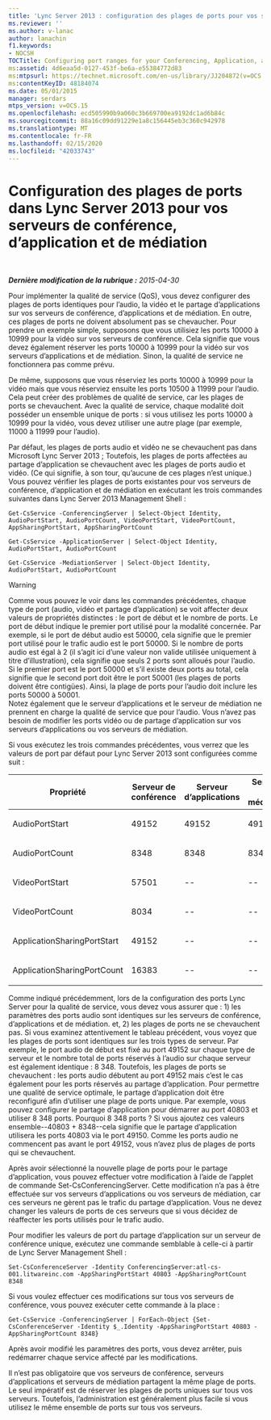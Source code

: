 ```yaml
---
title: 'Lync Server 2013 : configuration des plages de ports pour vos serveurs de conférence, d’application et de médiation'
ms.reviewer: ''
ms.author: v-lanac
author: lanachin
f1.keywords:
- NOCSH
TOCTitle: Configuring port ranges for your Conferencing, Application, and Mediation servers
ms:assetid: 4d6eaa5d-0127-453f-be6a-e55384772d83
ms:mtpsurl: https://technet.microsoft.com/en-us/library/JJ204872(v=OCS.15)
ms:contentKeyID: 48184074
ms.date: 05/01/2015
manager: serdars
mtps_version: v=OCS.15
ms.openlocfilehash: ecd505990b9a060c3b669700ea9192dc1ad6b84c
ms.sourcegitcommit: 88a16c09dd91229e1a8c156445eb3c360c942978
ms.translationtype: MT
ms.contentlocale: fr-FR
ms.lasthandoff: 02/15/2020
ms.locfileid: "42033743"
---
```

<div data-xmlns="http://www.w3.org/1999/xhtml">

<div class="topic" data-xmlns="http://www.w3.org/1999/xhtml" data-msxsl="urn:schemas-microsoft-com:xslt" data-cs="http://msdn.microsoft.com/">

<div data-asp="http://msdn2.microsoft.com/asp">

# <a name="configuring-port-ranges-in-lync-server-2013-for-your-conferencing-application-and-mediation-servers"></a>Configuration des plages de ports dans Lync Server 2013 pour vos serveurs de conférence, d’application et de médiation

</div>

<div id="mainSection">

<div id="mainBody">

<span> </span>

_**Dernière modification de la rubrique :** 2015-04-30_

Pour implémenter la qualité de service (QoS), vous devez configurer des plages de ports identiques pour l’audio, la vidéo et le partage d’applications sur vos serveurs de conférence, d’applications et de médiation. En outre, ces plages de ports ne doivent absolument pas se chevaucher. Pour prendre un exemple simple, supposons que vous utilisiez les ports 10000 à 10999 pour la vidéo sur vos serveurs de conférence. Cela signifie que vous devez également réserver les ports 10000 à 10999 pour la vidéo sur vos serveurs d’applications et de médiation. Sinon, la qualité de service ne fonctionnera pas comme prévu.

De même, supposons que vous réserviez les ports 10000 à 10999 pour la vidéo mais que vous réserviez ensuite les ports 10500 à 11999 pour l’audio. Cela peut créer des problèmes de qualité de service, car les plages de ports se chevauchent. Avec la qualité de service, chaque modalité doit posséder un ensemble unique de ports : si vous utilisez les ports 10000 à 10999 pour la vidéo, vous devez utiliser une autre plage (par exemple, 11000 à 11999 pour l’audio).

Par défaut, les plages de ports audio et vidéo ne se chevauchent pas dans Microsoft Lync Server 2013 ; Toutefois, les plages de ports affectées au partage d’application se chevauchent avec les plages de ports audio et vidéo. (Ce qui signifie, à son tour, qu’aucune de ces plages n’est unique.) Vous pouvez vérifier les plages de ports existantes pour vos serveurs de conférence, d’application et de médiation en exécutant les trois commandes suivantes dans Lync Server 2013 Management Shell :

    Get-CsService -ConferencingServer | Select-Object Identity, AudioPortStart, AudioPortCount, VideoPortStart, VideoPortCount, AppSharingPortStart, AppSharingPortCount
    
    Get-CsService -ApplicationServer | Select-Object Identity, AudioPortStart, AudioPortCount
    
    Get-CsService -MediationServer | Select-Object Identity, AudioPortStart, AudioPortCount

<div>


> [!WARNING]  
> Comme vous pouvez le voir dans les commandes précédentes, chaque type de port (audio, vidéo et partage d’application) se voit affecter deux valeurs de propriétés distinctes : le port de début et le nombre de ports. Le port de début indique le premier port utilisé pour la modalité concernée. Par exemple, si le port de début audio est 50000, cela signifie que le premier port utilisé pour le trafic audio est le port 50000. Si le nombre de ports audio est égal à 2 (il s’agit ici d’une valeur non valide utilisée uniquement à titre d’illustration), cela signifie que seuls 2 ports sont alloués pour l’audio. Si le premier port est le port 50000 et s’il existe deux ports au total, cela signifie que le second port doit être le port 50001 (les plages de ports doivent être contigües). Ainsi, la plage de ports pour l’audio doit inclure les ports 50000 à 50001.<BR>Notez également que le serveur d’applications et le serveur de médiation ne prennent en charge la qualité de service que pour l’audio. Vous n’avez pas besoin de modifier les ports vidéo ou de partage d’application sur vos serveurs d’applications ou vos serveurs de médiation.



</div>

Si vous exécutez les trois commandes précédentes, vous verrez que les valeurs de port par défaut pour Lync Server 2013 sont configurées comme suit :


<table>
<colgroup>
<col style="width: 25%" />
<col style="width: 25%" />
<col style="width: 25%" />
<col style="width: 25%" />
</colgroup>
<thead>
<tr class="header">
<th>Propriété</th>
<th>Serveur de conférence</th>
<th>Serveur d’applications</th>
<th>Serveur de médiation</th>
</tr>
</thead>
<tbody>
<tr class="odd">
<td><p>AudioPortStart</p></td>
<td><p>49152</p></td>
<td><p>49152</p></td>
<td><p>49152</p></td>
</tr>
<tr class="even">
<td><p>AudioPortCount</p></td>
<td><p>8348</p></td>
<td><p>8348</p></td>
<td><p>8348</p></td>
</tr>
<tr class="odd">
<td><p>VideoPortStart</p></td>
<td><p>57501</p></td>
<td><p>--</p></td>
<td><p>--</p></td>
</tr>
<tr class="even">
<td><p>VideoPortCount</p></td>
<td><p>8034</p></td>
<td><p>--</p></td>
<td><p>--</p></td>
</tr>
<tr class="odd">
<td><p>ApplicationSharingPortStart</p></td>
<td><p>49152</p></td>
<td><p>--</p></td>
<td><p>--</p></td>
</tr>
<tr class="even">
<td><p>ApplicationSharingPortCount</p></td>
<td><p>16383</p></td>
<td><p>--</p></td>
<td><p>--</p></td>
</tr>
</tbody>
</table>


Comme indiqué précédemment, lors de la configuration des ports Lync Server pour la qualité de service, vous devez vous assurer que : 1) les paramètres des ports audio sont identiques sur les serveurs de conférence, d’applications et de médiation. et, 2) les plages de ports ne se chevauchent pas. Si vous examinez attentivement le tableau précédent, vous voyez que les plages de ports sont identiques sur les trois types de serveur. Par exemple, le port audio de début est fixé au port 49152 sur chaque type de serveur et le nombre total de ports réservés à l’audio sur chaque serveur est également identique : 8 348. Toutefois, les plages de ports se chevauchent : les ports audio débutent au port 49152 mais c’est le cas également pour les ports réservés au partage d’application. Pour permettre une qualité de service optimale, le partage d’application doit être reconfiguré afin d’utiliser une plage de ports unique. Par exemple, vous pouvez configurer le partage d’application pour démarrer au port 40803 et utiliser 8 348 ports. Pourquoi 8 348 ports ? Si vous ajoutez ces valeurs ensemble--40803 + 8348--cela signifie que le partage d’application utilisera les ports 40803 via le port 49150. Comme les ports audio ne commencent pas avant le port 49152, vous n’avez plus de plages de ports qui se chevauchent.

Après avoir sélectionné la nouvelle plage de ports pour le partage d’application, vous pouvez effectuer votre modification à l’aide de l’applet de commande Set-CsConferencingServer. Cette modification n’a pas à être effectuée sur vos serveurs d’applications ou vos serveurs de médiation, car ces serveurs ne gèrent pas le trafic du partage d’application. Vous ne devez changer les valeurs de ports de ces serveurs que si vous décidez de réaffecter les ports utilisés pour le trafic audio.

Pour modifier les valeurs de port du partage d’application sur un serveur de conférence unique, exécutez une commande semblable à celle-ci à partir de Lync Server Management Shell :

    Set-CsConferenceServer -Identity ConferencingServer:atl-cs-001.litwareinc.com -AppSharingPortStart 40803 -AppSharingPortCount 8348

Si vous voulez effectuer ces modifications sur tous vos serveurs de conférence, vous pouvez exécuter cette commande à la place :

    Get-CsService -ConferencingServer | ForEach-Object {Set-CsConferenceServer -Identity $_.Identity -AppSharingPortStart 40803 -AppSharingPortCount 8348}

Après avoir modifié les paramètres des ports, vous devez arrêter, puis redémarrer chaque service affecté par les modifications.

Il n’est pas obligatoire que vos serveurs de conférence, serveurs d’applications et serveurs de médiation partagent la même plage de ports. Le seul impératif est de réserver les plages de ports uniques sur tous vos serveurs. Toutefois, l’administration est généralement plus facile si vous utilisez le même ensemble de ports sur tous vos serveurs.

</div>

<span> </span>

</div>

</div>

</div>

